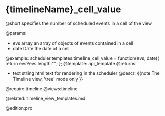 {timelineName}_cell_value
=============

@short:specifies the number of scheduled events in a cell of the view
	

@params:
- evs	array 	an array of objects of events contained in a cell
- date	Date	the date of a cell



@example:
scheduler.templates.timeline_cell_value = function(evs, date){
	return evs?evs.length:"";
};
@template:	api_template
@returns:
- text    string     html text for rendering in the scheduler
@descr:
{{note
The Timeline view, 'tree' mode only
}}

	
@require:timeline
@views:timeline


@related:
	timeline_view_templates.md

@edition:pro